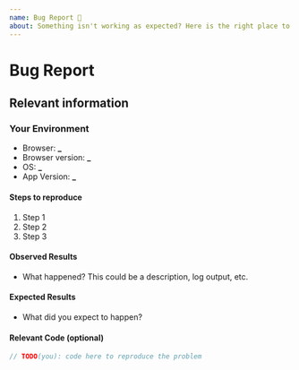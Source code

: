 ```yaml
---
name: Bug Report 🐞
about: Something isn't working as expected? Here is the right place to report.
---
```


<!--
  To make it easier for us to help you — please follow the suggested format below.

  Before opening a new issue, please search existing issues: https://github.com/natterstefan/react-component-library-lerna

  For general technical questions, contact me on [Twitter](http://twitter.com/natterstefan).
-->

# Bug Report

## Relevant information

<!-- Provide as much useful information as you can -->

### Your Environment

* Browser: **\_**
* Browser version: **\_**
* OS: **\_**
* App Version: **\_**

#### Steps to reproduce

1. Step 1
2. Step 2
3. Step 3

#### Observed Results

* What happened? This could be a description, log output, etc.

#### Expected Results

* What did you expect to happen?

#### Relevant Code (optional)

```js
// TODO(you): code here to reproduce the problem
```
